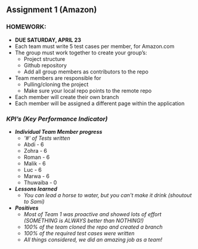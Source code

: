 ## Assignment 1 (Amazon)

### HOMEWORK: 
- **DUE SATURDAY, APRIL 23**
- Each team must write 5 test cases per member, for Amazon.com
- The group must work together to create your group’s:
  - Project structure
  - Github repository
   - Add all group members as contributors to the repo
- Team members are responsible for
  - Pulling/cloning the project
   - Make sure your local repo points to the remote repo
 - Each member will create their own branch
 - Each member will be assigned a different page within the application

### *KPI’s (Key Performance Indicator)*
- ***Individual Team Member progress***
  - *'#' of Tests written*
   - Abdi - 6
   - Zohra - 6
   - Roman - 6
   - Malik - 6
   - Luc - 6
   - Marwa - 6
   - Thuwaiba - 0
- ***Lessons learned***
  - *You can lead a horse to water, but you can't make it drink (shoutout to Sami)*
- ***Positives***
  - *Most of Team 1 was proactive and showed lots of effort (SOMETHING is ALWAYS better than NOTHING!)*
  - *100% of the team cloned the repo and created a branch*
  - *100% of the required test cases were written*
  - *All things considered, we did an amazing job as a team!*


